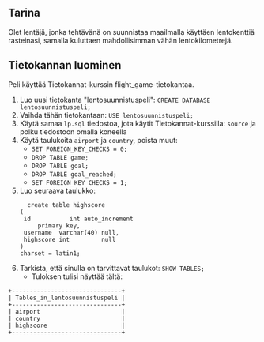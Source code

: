 ## Tarina
Olet lentäjä, jonka tehtävänä on suunnistaa maailmalla käyttäen lentokenttiä rasteinasi, samalla kuluttaen mahdollisimman vähän lentokilometrejä.
## Tietokannan luominen
Peli käyttää Tietokannat-kurssin flight_game-tietokantaa.
  1. Luo uusi tietokanta "lentosuunnistuspeli": `CREATE DATABASE lentosuunnistuspeli;`
  2. Vaihda tähän tietokantaan: `USE lentosuunnistuspeli;`
  3. Käytä samaa `lp.sql` tiedostoa, jota käytit Tietokannat-kurssilla: `source` ja polku tiedostoon omalla koneella
  4. Käytä taulukoita `airport` ja `country`, poista muut:
      - `SET FOREIGN_KEY_CHECKS = 0;`
      - `DROP TABLE game;`
      - `DROP TABLE goal;`
      - `DROP TABLE goal_reached;`
      - `SET FOREIGN_KEY_CHECKS = 1;`
  5. Luo seuraava taulukko:
     ```
       create table highscore
     (
      id           int auto_increment
          primary key,
      username  varchar(40) null,
      highscore int         null
     )
     charset = latin1;
     ```
  6. Tarkista, että sinulla on tarvittavat taulukot: `SHOW TABLES;`
       - Tuloksen tulisi näyttää tältä:
```
+-------------------------------+
| Tables_in_lentosuunnistuspeli |
+-------------------------------+
| airport                       |
| country                       |
| highscore                     |
+-------------------------------+
```
